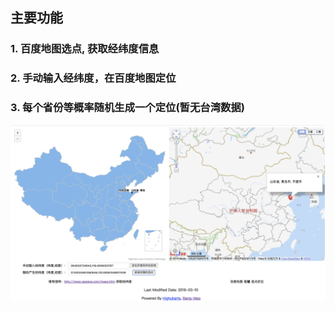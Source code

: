 ## 主要功能
### 1. 百度地图选点, 获取经纬度信息
### 2. 手动输入经纬度，在百度地图定位
### 3. 每个省份等概率随机生成一个定位(暂无台湾数据)

![](./show_page.png)
